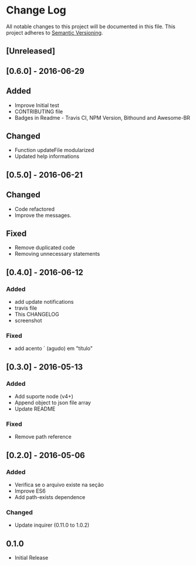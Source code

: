 # Change Log
All notable changes to this project will be documented in this file.
This project adheres to [Semantic Versioning](http://semver.org/).

## [Unreleased]

## [0.6.0] - 2016-06-29

## Added
- Improve Initial test
- CONTRIBUTING file
- Badges in Readme - Travis CI, NPM Version, Bithound and Awesome-BR

## Changed
- Function updateFile modularized
- Updated help informations

## [0.5.0] - 2016-06-21

## Changed
- Code refactored
-  Improve the messages. 

## Fixed
-  Remove duplicated code
- Removing unnecessary statements

## [0.4.0] - 2016-06-12

### Added
- add update notifications
- travis file
- This CHANGELOG
- screenshot

### Fixed
- add acento ´ (agudo) em "título"

## [0.3.0] - 2016-05-13

### Added
- Add suporte node (v4+)
- Append object to json file array
- Update README

### Fixed
-  Remove path reference

##  [0.2.0] - 2016-05-06
### Added
- Verifica se o arquivo existe na seção
- Improve ES6
- Add path-exists dependence

### Changed
- Update inquirer (0.11.0 to 1.0.2)

## 0.1.0
 - Initial Release
